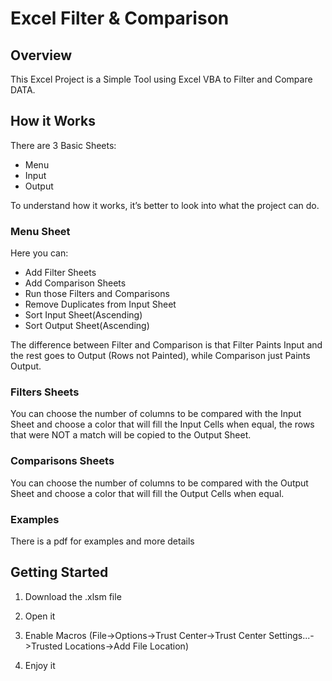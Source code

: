 # Excel Filter & Comparison

## Overview
This Excel Project is a Simple Tool using Excel VBA to Filter and Compare DATA.

## How it Works

There are 3 Basic Sheets:
+ Menu
+ Input
+ Output

To understand how it works, it’s better to look into what the project can do.

### Menu Sheet

Here you can:
+ Add Filter Sheets
+ Add Comparison Sheets
+ Run those Filters and Comparisons
+ Remove Duplicates from Input Sheet
+ Sort Input Sheet(Ascending)
+ Sort Output Sheet(Ascending)

The difference between Filter and Comparison is that Filter Paints Input and the rest goes to Output (Rows not Painted), while Comparison just Paints Output.

### Filters Sheets

You can choose the number of columns to be compared with the Input Sheet and choose a color that will fill the Input Cells when equal, the rows that were NOT a match will be copied to the Output Sheet.

### Comparisons Sheets

You can choose the number of columns to be compared with the Output Sheet and choose a color that will fill the Output Cells when equal.

### Examples

There is a pdf for examples and more details

## Getting Started

1. Download the .xlsm file

2. Open it

3. Enable Macros (File->Options->Trust Center->Trust Center Settings...->Trusted Locations->Add File Location)

4. Enjoy it
